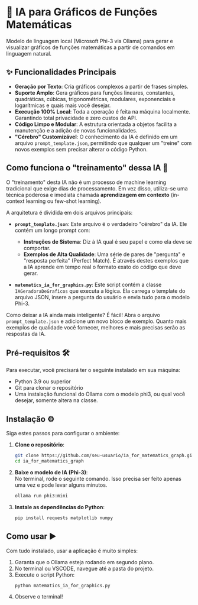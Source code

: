 # 🤖 IA para Gráficos de Funções Matemáticas

 Modelo de linguagem local (Microsoft Phi-3 via Ollama) para gerar e visualizar gráficos de funções matemáticas a partir de comandos em linguagem natural.

## ✨ Funcionalidades Principais

- **Geração por Texto**: Cria gráficos complexos a partir de frases simples.
- **Suporte Amplo**: Gera gráficos para funções lineares, constantes, quadráticas, cúbicas, trigonométricas, modulares, exponenciais e logarítmicas e quais mais você desejar.
- **Execução 100% Local**: Toda a operação é feita na máquina localmente. Garantindo total privacidade e zero custos de API.
- **Código Limpo e Modular**: A estrutura orientada a objetos facilita a manutenção e a adição de novas funcionalidades.
- **"Cérebro" Customizável**: O conhecimento da IA é definido em um arquivo `prompt_template.json`, permitindo que qualquer um "treine" com novos exemplos sem precisar alterar o código Python.

## Como funciona o "treinamento" dessa IA 🧠

O "treinamento" desta IA não é um processo de machine learning tradicional que exige dias de processamento. Em vez disso, utiliza-se uma técnica poderosa e imediata chamada **aprendizagem em contexto** (in-context learning ou few-shot learning).

A arquitetura é dividida em dois arquivos principais:

- **`prompt_template.json`**: Este arquivo é o verdadeiro "cérebro" da IA. Ele contém um longo prompt com:
  - **Instruções de Sistema**: Diz à IA qual é seu papel e como ela deve se comportar.
  - **Exemplos de Alta Qualidade**: Uma série de pares de "pergunta" e "resposta perfeita" (Perfect Match).
  É através destes exemplos que a IA aprende em tempo real o formato exato do código que deve gerar.

- **`matematics_ia_for_graphics.py`**: Este script contém a classe `IAGeradoraDeGraficos` que executa a lógica. Ela carrega o template do arquivo JSON, insere a pergunta do usuário e envia tudo para o modelo Phi-3.

Como deixar a IA ainda mais inteligente? É fácil! Abra o arquivo `prompt_template.json` e adicione um novo bloco de exemplo. Quanto mais exemplos de qualidade você fornecer, melhores e mais precisas serão as respostas da IA.

## Pré-requisitos 🛠️

Para executar, você precisará ter o seguinte instalado em sua máquina:

- Python 3.9 ou superior
- Git para clonar o repositório
- Uma instalação funcional do Ollama com o modelo phi3, ou qual você desejar, somente altera na classe.

## Instalação ⚙️

Siga estes passos para configurar o ambiente:

1. **Clone o repositório**:
   ```bash
   git clone https://github.com/seu-usuario/ia_for_matematics_graph.git
   cd ia_for_matematics_graph
   ```

2. **Baixe o modelo de IA (Phi-3)**:  
   No terminal, rode o seguinte comando. Isso precisa ser feito apenas uma vez e pode levar alguns minutos.
   ```bash
   ollama run phi3:mini
   ```

3. **Instale as dependências do Python**:  
   ```bash
   pip install requests matplotlib numpy
   ```

## Como usar ▶️

Com tudo instalado, usar a aplicação é muito simples:

1. Garanta que o Ollama esteja rodando em segundo plano.
2. No terminal ou VSCODE, navegue até a pasta do projeto.
3. Execute o script Python:
   ```bash
   python matematics_ia_for_graphics.py
   ```
4. Observe o terminal!
